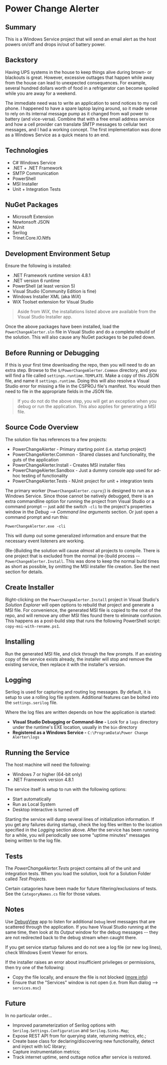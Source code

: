 # Power Change Alerter

## Summary

This is a Windows Service project that will send an email alert as the host powers on/off and drops in/out of battery power.

## Backstory

Having UPS systems in the house to keep things alive during brown- or blackouts is great.  However, excessive outtages that happen while away from the house can lead to unexpected consequences.  For example, several hundred dollars worth of food in a refrigerator can become spoiled while you are away for a weekend.

The immediate need was to write an application to send notices to my cell phone.  I happened to have a spare laptop laying around, so it made sense to rely on its internal message pump as it changed from wall power to battery (and vice-versa).  Combine that with a free email address service and how a cell provider can translate SMTP messages to cellular text messages, and I had a working concept.  The first implementation was done as a Windows Service as a quick means to an end.

## Technologies

* C# Windows Service
* .NET + .NET Framework
* SMTP Communication
* PowerShell
* MSI Installer
* Unit + Integration Tests

## NuGet Packages

* Microsoft Extension
* Newtonsoft JSON
* NUnit
* Serilog
* Trinet.Core.IO.Ntfs

## Development Environment Setup

Ensure the following is installed:

* .NET Framework runtime version 4.8.1
* .NET version 6 runtime
* PowerShell (at least version 5)
* Visual Studio (Community Edition is fine)
* Windows Installer XML (aka _WiX_)
* WiX Toolset extension for Visual Studio

> Aside from _WiX_, the installations listed above are available from the Visual Studio Installer app.

Once the above packages have been installed, load the `PowerChangeAlerter.sln` file in Visual Studio and do a complete rebuild of the solution.  This will also cause any NuGet packages to be pulled down.

## Before Running or Debugging

If this is your first time downloading the repo, then you will need to do an extra step.  Browse to the `$/PowerChangeAlerter.Common` directory, and you will find a file called `settings.runtime.TEMPLATE`.  Make a copy of this JSON file, and name it `settings.runtime`.  Doing this will also resolve a Visual Studio error for missing a file in the CSPROJ file's manifest.  You would then need to file in the appropriate fields in the JSON file.

> If you do not do the above step, you will get an exception when you debug or run the application.  This also applies for generating a MSI file.

## Source Code Overview

The solution file has references to a few projects:

* PowerChangeAlerter - Primary starting point (i.e. startup project)
* PowerChangeAlerter.Common - Shared classes and functionality, the guts of the application
* PowerChangeAlerter.Install - Creates MSI installer files
* PowerChangeAlerter.Sandbox - Just a dummy console app used for ad-hoc testing of functionality
* PowerChangeAlerter.Tests - NUnit project for unit + integration tests

The primary worker (`PowerChangeAlerter.csproj`) is designed to run as a Windows Service.  Since those cannot be natively debugged, there is an extra commandline option for running the project from Visual Studio or a command prompt -- just add the switch `-cli` to the project's properties window in the _Debug --> Command line arguments_ section.  Or just open a command prompt and run this:

```
PowerChangeAlerter.exe -cli
```

This will dump out some generalized information and ensure that the necessary event listeners are working.

(Re-)Building the solution will cause _almost_ all projects to compile.  There is one project that is excluded from the normal (re-)build process -- `PowerChangeAlerter.Install`.  This was done to keep the normal build times as short as possible, by omitting the MSI installer file creation.  See the next section for details.

## Create Installer

Right-clicking on the `PowerChangeAlerter.Install` project in Visual Studio's _Solution Explorer_ will open options to rebuild that project and generate a MSI file.  For convenience, the generated MSI file is copied to the root of the repo, and will remove any other MSI files found there to eliminate confusion.  This happens as a post-build step that runs the following PowerShell script: `copy-msi-with-rename.ps1`.

## Installing

Run the generated MSI file, and click through the few prompts.  If an existing copy of the service exists already, the installer will stop and remove the existing service, then replace it with the installer's version.

## Logging

Serilog is used for capturing and routing log messages.  By default, it is setup to use a rolling log file system.  Additional features can be bolted into the `settings.serilog` file.

Where the log files are written depends on how the application is started:

* **Visual Studio Debugging or Command-line -** Look for a `logs` directory under the runtime's EXE location, usually in the `bin` directory
* **Registered as a Windows Service -** `C:\ProgramData\Power Change Alerter\logs`

## Running the Service

The host machine will need the following:

* Windows 7 or higher (64-bit only)
* .NET Framework version 4.8.1

The service itself is setup to run with the following options:

* Start automatically
* Run as Local System
* Desktop interactive is turned off

Starting the service will dump several lines of initialization information.  If you get any failures during startup, check the log files written to the location specified in the _Logging_ section above.  After the service has been running for a while, you will periodically see some "uptime minutes" messages being written to the log file.

## Tests

The _PowerChangeAlerter.Tests_ project contains all of the unit and integration tests.  When you load the solution, look for a Solution Folder called _Test Projects_.

Certain catagories have been made for future filtering/exclusions of tests.  See the `CategoryNames.cs` file for those values.

## Notes

Use [DebugView](https://learn.microsoft.com/en-us/sysinternals/downloads/debugview) app to listen for additional `Debug` level messages that are scattered through the application.  If you have Visual Studio running at the same time, then look at its _Output_ window for the debug messages -- they are not redirected back to the debug stream when caught there.

If you get service startup failures and do not see a log file (or new log lines), check Windows Event Viewer for errors.

If the installer raises an error about insufficient privileges or permissions, then try one of the following:

* Copy the file locally, and ensure the file is not blocked ([more info](https://www.thewindowsclub.com/fix-windows-blocked-access-file))
* Ensure that the "Services" window is not open (i.e. from Run dialog --> `services.msc`)

## Future

In no particular order...

* Improved parameterization of Serilog options with `Serilog.Settings.Configuration` and `Serilog.Sinks.Map`;
* Expose REST API from for querying state, returning metrics, etc.;
* Create base class for declaring/discovering new functionality, detect and inject with IoC library;
* Capture instrumentation metrics;
* Track internet uptime, send outtage notice after service is restored.
